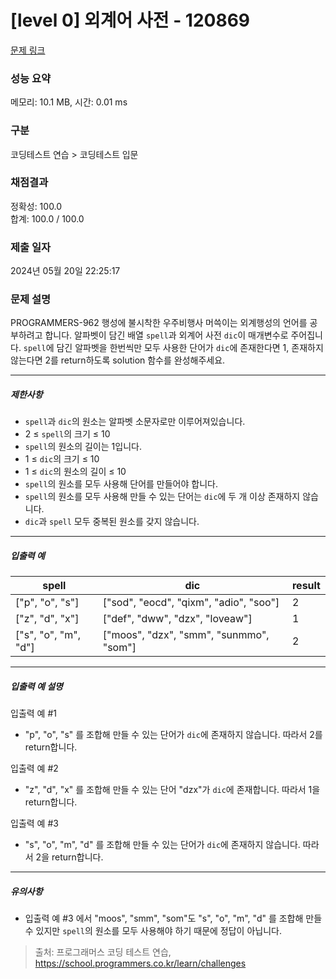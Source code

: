 # [level 0] 외계어 사전 - 120869 

[문제 링크](https://school.programmers.co.kr/learn/courses/30/lessons/120869) 

### 성능 요약

메모리: 10.1 MB, 시간: 0.01 ms

### 구분

코딩테스트 연습 > 코딩테스트 입문

### 채점결과

정확성: 100.0<br/>합계: 100.0 / 100.0

### 제출 일자

2024년 05월 20일 22:25:17

### 문제 설명

<p style="user-select: auto !important;">PROGRAMMERS-962 행성에 불시착한 우주비행사 머쓱이는 외계행성의 언어를 공부하려고 합니다. 알파벳이 담긴 배열 <code style="user-select: auto !important;">spell</code>과 외계어 사전 <code style="user-select: auto !important;">dic</code>이 매개변수로 주어집니다. <code style="user-select: auto !important;">spell</code>에 담긴 알파벳을 한번씩만 모두 사용한 단어가 <code style="user-select: auto !important;">dic</code>에 존재한다면 1, 존재하지 않는다면 2를 return하도록 solution 함수를 완성해주세요.</p>

<hr style="user-select: auto !important;">

<h5 style="user-select: auto !important;">제한사항</h5>

<ul style="user-select: auto !important;">
<li style="user-select: auto !important;"><code style="user-select: auto !important;">spell</code>과 <code style="user-select: auto !important;">dic</code>의 원소는 알파벳 소문자로만 이루어져있습니다.</li>
<li style="user-select: auto !important;">2 ≤ <code style="user-select: auto !important;">spell</code>의 크기 ≤ 10</li>
<li style="user-select: auto !important;"><code style="user-select: auto !important;">spell</code>의 원소의 길이는 1입니다.</li>
<li style="user-select: auto !important;">1 ≤ <code style="user-select: auto !important;">dic</code>의 크기 ≤ 10</li>
<li style="user-select: auto !important;">1 ≤ <code style="user-select: auto !important;">dic</code>의 원소의 길이 ≤ 10</li>
<li style="user-select: auto !important;"><code style="user-select: auto !important;">spell</code>의 원소를 모두 사용해 단어를 만들어야 합니다.</li>
<li style="user-select: auto !important;"><code style="user-select: auto !important;">spell</code>의 원소를 모두 사용해 만들 수 있는 단어는 <code style="user-select: auto !important;">dic</code>에 두 개 이상 존재하지 않습니다.</li>
<li style="user-select: auto !important;"><code style="user-select: auto !important;">dic</code>과 <code style="user-select: auto !important;">spell</code> 모두 중복된 원소를 갖지 않습니다.</li>
</ul>

<hr style="user-select: auto !important;">

<h5 style="user-select: auto !important;">입출력 예</h5>
<table class="table" style="user-select: auto !important;">
        <thead style="user-select: auto !important;"><tr style="user-select: auto !important;">
<th style="user-select: auto !important;">spell</th>
<th style="user-select: auto !important;">dic</th>
<th style="user-select: auto !important;">result</th>
</tr>
</thead>
        <tbody style="user-select: auto !important;"><tr style="user-select: auto !important;">
<td style="user-select: auto !important;">["p", "o", "s"]</td>
<td style="user-select: auto !important;">["sod", "eocd", "qixm", "adio", "soo"]</td>
<td style="user-select: auto !important;">2</td>
</tr>
<tr style="user-select: auto !important;">
<td style="user-select: auto !important;">["z", "d", "x"]</td>
<td style="user-select: auto !important;">["def", "dww", "dzx", "loveaw"]</td>
<td style="user-select: auto !important;">1</td>
</tr>
<tr style="user-select: auto !important;">
<td style="user-select: auto !important;">["s", "o", "m", "d"]</td>
<td style="user-select: auto !important;">["moos", "dzx", "smm", "sunmmo", "som"]</td>
<td style="user-select: auto !important;">2</td>
</tr>
</tbody>
      </table>
<hr style="user-select: auto !important;">

<h5 style="user-select: auto !important;">입출력 예 설명</h5>

<p style="user-select: auto !important;">입출력 예 #1</p>

<ul style="user-select: auto !important;">
<li style="user-select: auto !important;">"p", "o", "s" 를 조합해 만들 수 있는 단어가 <code style="user-select: auto !important;">dic</code>에 존재하지 않습니다. 따라서 2를 return합니다.</li>
</ul>

<p style="user-select: auto !important;">입출력 예 #2</p>

<ul style="user-select: auto !important;">
<li style="user-select: auto !important;">"z", "d", "x" 를 조합해 만들 수 있는 단어 "dzx"가 <code style="user-select: auto !important;">dic</code>에 존재합니다. 따라서 1을 return합니다.</li>
</ul>

<p style="user-select: auto !important;">입출력 예 #3</p>

<ul style="user-select: auto !important;">
<li style="user-select: auto !important;">"s", "o", "m", "d" 를 조합해 만들 수 있는 단어가 <code style="user-select: auto !important;">dic</code>에 존재하지 않습니다. 따라서 2을 return합니다.</li>
</ul>

<hr style="user-select: auto !important;">

<h5 style="user-select: auto !important;">유의사항</h5>

<ul style="user-select: auto !important;">
<li style="user-select: auto !important;">입출력 예 #3 에서 "moos", "smm", "som"도 "s", "o", "m", "d" 를 조합해 만들 수 있지만 <code style="user-select: auto !important;">spell</code>의 원소를 모두 사용해야 하기 때문에 정답이 아닙니다.</li>
</ul>


> 출처: 프로그래머스 코딩 테스트 연습, https://school.programmers.co.kr/learn/challenges